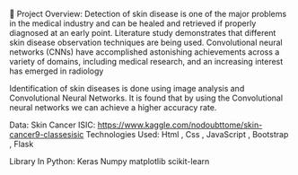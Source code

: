 🧠 Project Overview:
Detection of skin disease is one of the major problems in the medical industry and can be healed and retrieved if properly diagnosed at an early point. Literature study demonstrates that different skin disease observation techniques are being used. Convolutional neural networks (CNNs) have accomplished astonishing achievements across a variety of domains, including medical research, and an increasing interest has emerged in radiology

Identification of skin diseases is done using image analysis and Convolutional Neural Networks. It is found that by using the Convolutional neural networks we can achieve a higher accuracy rate.

Data:
Skin Cancer ISIC: https://www.kaggle.com/nodoubttome/skin-cancer9-classesisic
Technologies Used:
Html , Css , JavaScript , Bootstrap , Flask

Library In Python:
Keras
Numpy
matplotlib
scikit-learn
